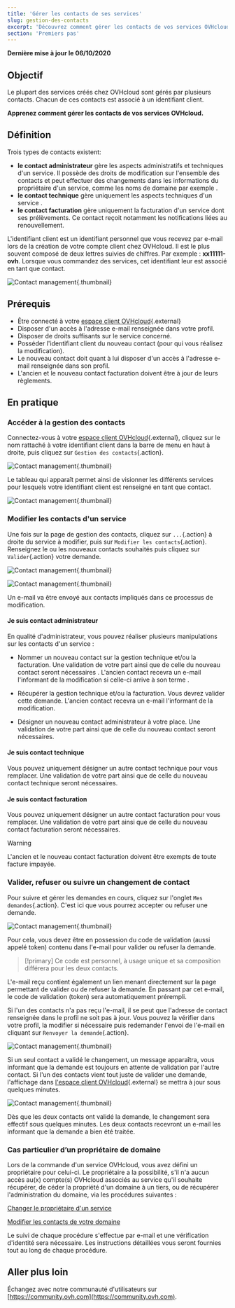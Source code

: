 ```yaml
---
title: 'Gérer les contacts de ses services'
slug: gestion-des-contacts
excerpt: 'Découvrez comment gérer les contacts de vos services OVHcloud'
section: 'Premiers pas'
---
```


**Dernière mise à jour le 06/10/2020** 

## Objectif

Le plupart des services créés chez OVHcloud sont gérés par plusieurs contacts. Chacun de ces contacts est associé à un identifiant client. 

**Apprenez comment gérer les contacts de vos services OVHcloud.**

## Définition

Trois types de contacts existent:

- **le contact administrateur** gère les aspects administratifs et techniques d'un service. Il possède des droits de modification sur l'ensemble des contacts et peut effectuer des changements dans les informations du propriétaire d'un service, comme les noms de domaine par exemple .
- **le contact technique** gère uniquement les aspects techniques d'un service .
- **le contact facturation** gère uniquement la facturation d'un service dont ses prélèvements. Ce contact reçoit notamment les notifications liées au renouvellement. 

L'identifiant client est un identifiant personnel que vous recevez par e-mail lors de la création de votre compte client chez OVHcloud. Il est le plus souvent composé de deux lettres suivies de chiffres. Par exemple : **xx11111-ovh**. Lorsque vous commandez des services, cet identifiant leur est associé en tant que contact.

![Contact management](images/managing_contacts_scheme.png){.thumbnail}

## Prérequis

- Être connecté à  votre [espace client OVHcloud](https://www.ovh.com/auth/?action=gotomanager&from=https://www.ovh.com/fr/&ovhSubsidiary=fr){.external}
- Disposer d'un accès à l'adresse e-mail renseignée dans votre profil.
- Disposer de droits suffisants  sur le service concerné.
- Posséder l'identifiant client du nouveau contact (pour qui vous réalisez la modification).
- Le nouveau contact doit quant à lui disposer d'un accès à l'adresse e-mail renseignée dans son profil.
- L'ancien et le nouveau contact facturation doivent être à jour de leurs règlements.

## En pratique

### Accéder à la gestion des contacts

Connectez-vous à votre [espace client OVHcloud](https://www.ovh.com/auth/?action=gotomanager&from=https://www.ovh.com/fr/&ovhSubsidiary=fr){.external}, cliquez sur le nom rattaché à votre identifiant client dans la barre de menu en haut à droite, puis cliquez sur `Gestion des contacts`{.action}.

![Contact management](images/hubcontacts.png){.thumbnail}

Le tableau qui apparaît permet ainsi de visionner les différents services pour lesquels votre identifiant client est renseigné en tant que contact.

![Contact management](images/managing_contacts_02.png){.thumbnail}

### Modifier les contacts d'un service

Une fois sur la page de gestion des contacts, cliquez sur `...`{.action} à droite du service à modifier, puis sur `Modifier les contacts`{.action}. Renseignez le ou les nouveaux contacts souhaités puis cliquez sur `Valider`{.action} votre demande.

![Contact management](images/managing_contacts_03.png){.thumbnail}

![Contact management](images/managing_contacts_04.png){.thumbnail}

Un e-mail va être envoyé aux contacts impliqués dans ce processus de modification.

#### Je suis contact administrateur

En qualité d'administrateur, vous pouvez réaliser plusieurs manipulations sur les contacts d'un service :

- Nommer un nouveau contact sur la gestion technique et/ou la facturation. Une validation de votre part ainsi que de celle du nouveau contact  seront nécessaires . L'ancien contact recevra un e-mail l'informant de la modification si celle-ci arrive à son terme .

- Récupérer la gestion technique et/ou la facturation. Vous devrez valider cette demande. L'ancien contact recevra un e-mail l'informant de la modification. 

- Désigner un nouveau contact administrateur à votre place. Une validation de votre part ainsi que de celle du nouveau contact seront nécessaires. 

#### Je suis contact technique

Vous pouvez uniquement désigner un autre contact technique pour vous remplacer. Une validation de votre part ainsi que de celle du nouveau contact technique seront nécessaires.

#### Je suis contact facturation

Vous pouvez uniquement désigner un autre contact facturation pour vous remplacer. Une validation de votre part ainsi que de celle du nouveau contact facturation seront nécessaires.

> [!warning]
> L'ancien et le nouveau contact facturation doivent être exempts de toute facture impayée.

### Valider, refuser ou suivre un changement de contact

Pour suivre et gérer les demandes en cours, cliquez sur l'onglet `Mes demandes`{.action}. C'est ici que vous pourrez accepter ou refuser une demande.

![Contact management](images/managing_contacts_05.png){.thumbnail}

Pour cela, vous devez être en possession du code de validation (aussi appelé token) contenu dans l'e-mail pour valider ou refuser la demande.

> [!primary]
> Ce code est personnel, à usage unique et sa composition différera pour les deux contacts.

L'e-mail reçu contient  également un lien menant directement sur la page permettant de valider ou de refuser la demande. En passant par cet e-mail, le code de validation (token) sera automatiquement prérempli.

Si l'un des contacts n'a pas reçu l'e-mail, il se peut que l'adresse de contact renseignée dans le profil ne soit pas à jour. Vous pouvez la vérifier dans votre profil, la modifier si nécessaire puis redemander l'envoi de l'e-mail en cliquant sur `Renvoyer la demande`{.action}.

![Contact management](images/managing_contacts_06.png){.thumbnail}

Si un seul contact a validé le changement, un message apparaîtra, vous informant que la demande est toujours en attente de validation par l'autre contact. Si l'un des contacts vient tout juste de valider une demande,  l'affichage dans [l'espace client OVHcloud](https://www.ovh.com/auth/?action=gotomanager&from=https://www.ovh.com/fr/&ovhSubsidiary=fr){.external} se mettra à jour sous quelques minutes.

![Contact management](images/managing_contacts_07.png){.thumbnail}

Dès que les deux contacts ont validé la demande, le changement sera effectif sous quelques minutes. Les deux contacts recevront un e-mail les informant que la demande a bien été traitée.

### Cas particulier d’un propriétaire de domaine

Lors de la commande d'un service OVHcloud, vous avez défini un propriétaire pour celui-ci. Le propriétaire a la possibilité, s'il n'a aucun accès au(x) compte(s) OVHcloud associés au service qu'il souhaite récupérer, de céder la propriété d'un domaine à un tiers, ou de récupérer l'administration du domaine, via les procédures suivantes :

[Changer le propriétaire d'un service](https://www.ovh.com/cgi-bin/fr/procedure/procedureChangeOwner.cgi)

[Modifier les contacts de votre domaine](https://www.ovh.com/fr/cgi-bin/fr/procedure/procedureChangeContacts.cgi)

Le suivi de chaque procédure s'effectue par e-mail et une vérification d'identité sera nécessaire. Les instructions détaillées vous seront fournies tout au long de chaque procédure.

## Aller plus loin

Échangez avec notre communauté d'utilisateurs sur [https://community.ovh.com](https://community.ovh.com).
